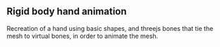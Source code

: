 ## Rigid body hand animation

Recreation of a hand using basic shapes, and threejs bones that tie the mesh to virtual bones, in order to animate the mesh.
